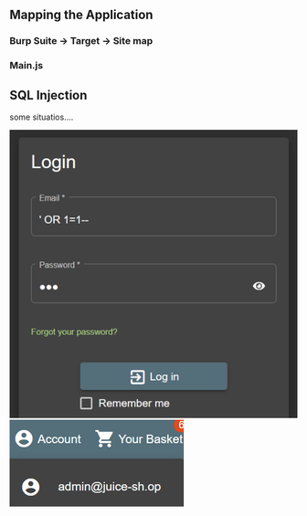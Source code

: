 ## Mapping the Application

### Burp Suite -> Target -> Site map

### Main.js


## SQL Injection

some situatios....

![alt text](image.png) ![alt text](image-1.png)